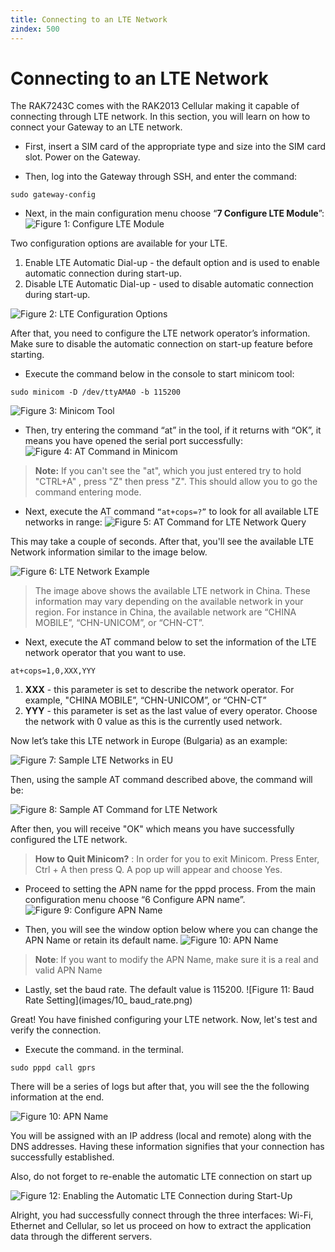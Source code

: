 ```yaml
---
title: Connecting to an LTE Network
zindex: 500
---
```


# Connecting to an LTE Network
The RAK7243C comes with the RAK2013 Cellular making it capable of connecting through LTE network. In this section, you will learn on how to connect your Gateway to an LTE network.

* First, insert a SIM card of the appropriate type and size into the SIM card slot. Power on the Gateway.

* Then, log into the Gateway through SSH, and enter the command: 

```
sudo gateway-config
```
* Next, in the main configuration menu choose “**7 Configure LTE Module**”:
![Figure 1: Configure LTE Module](images/1_configure_lte_module.png)

Two configuration options are available for your LTE.

1. Enable LTE Automatic Dial-up - the default option and is used to enable automatic connection during start-up.
2. Disable LTE Automatic Dial-up - used to disable automatic connection during start-up.

![Figure 2: LTE Configuration Options](images/2_lte_config_options.png)

After that, you need to configure the LTE network operator’s information. Make sure to disable the automatic connection on start-up feature before starting.

* Execute the command below in the console to start minicom tool:
```
sudo minicom -D /dev/ttyAMA0 -b 115200
```

![Figure 3: Minicom Tool](images/minicom_window.png)

* Then, try entering the command “at” in the tool, if it returns with “OK”, it means you have opened the serial port successfully:
![Figure 4: AT Command in Minicom](images/at_command_in_minicom.png)

> **Note:** If you can't see the "at", which you just entered try to hold "CTRL+A" , press "Z" then press "Z". This should allow you to go the command entering mode.

* Next, execute the AT command `“at+cops=?”` to look for all available LTE networks in range:
![Figure 5: AT Command for LTE Network Query](images/Query_LTE.png)

This may take a couple of seconds. After that, you'll see the available LTE Network information similar to the image below.

![Figure 6: LTE Network Example](images/sample_query_lte.jpg)

> The image above shows the available LTE network in China. These information may vary depending on the available network in your region. For instance in China, the available  network are “CHINA MOBILE”, “CHN-UNICOM”, or “CHN-CT”.

* Next, execute the AT command below to set the information of the LTE network operator that you want to use.

```
at+cops=1,0,XXX,YYY
```
1. **XXX** -  this parameter is set to describe the network operator. For example, "CHINA MOBILE”, “CHN-UNICOM”, or “CHN-CT”
2. **YYY** - this parameter is set as the last value of every operator. Choose the network with 0 value as this is the currently used network.

Now let’s take this LTE network in Europe (Bulgaria) as an example:

![Figure 7: Sample LTE Networks in EU](images/network_eu.jpg)

Then, using the sample AT command described above, the command will be:

![Figure 8: Sample AT Command for LTE Network](images/network_eu.jpg)

After then, you will receive "OK" which means you have successfully configured the LTE network.

> **How to Quit Minicom?** : In order for you to exit Minicom. Press Enter, Ctrl + A then press Q. A pop up will appear and choose Yes.

* Proceed to setting the APN name for the pppd process. From the main configuration menu choose “6 Configure APN name”.
![Figure 9: Configure APN Name](images/8_apn_name.png)

* Then, you will see the window option below where you can change the APN Name or retain its default name.
![Figure 10: APN Name](images/9_apn_name.png)

> **Note**: If you want to modify the APN Name, make sure it is a real and valid APN Name

* Lastly, set the baud rate. The default value is 115200.
![Figure 11: Baud Rate Setting](images/10_ baud_rate.png)

Great! You have finished configuring your LTE network. Now, let's test and verify the connection.

* Execute the command. in the terminal.
```
sudo pppd call gprs
```
There will be a series of logs but after that, you will see the the following information at the end.

![Figure 10: APN Name](images/ip_address_lte.jpg)

You will be assigned with an IP address (local and remote) along with the DNS addresses. Having these information signifies that your connection has successfully established.

Also, do not forget to re-enable the automatic LTE connection on start up

![Figure 12: Enabling the Automatic LTE Connection during Start-Up](images\12_enabling_automatic_lte.png)

Alright, you had successfully connect through the three interfaces: Wi-Fi, Ethernet and Cellular, so let us proceed on how to extract the application data through the different servers.
